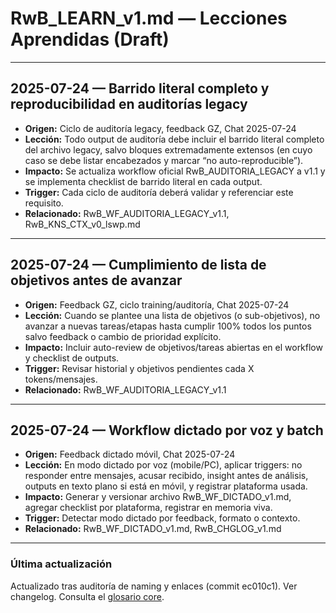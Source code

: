 # RwB_LEARN_v1.md — Lecciones Aprendidas (Draft)

---

## 2025-07-24 — Barrido literal completo y reproducibilidad en auditorías legacy
- **Origen:** Ciclo de auditoría legacy, feedback GZ, Chat 2025-07-24
- **Lección:** Todo output de auditoría debe incluir el barrido literal completo del archivo legacy, salvo bloques extremadamente extensos (en cuyo caso se debe listar encabezados y marcar “no auto-reproducible”).
- **Impacto:** Se actualiza workflow oficial RwB_AUDITORIA_LEGACY a v1.1 y se implementa checklist de barrido literal en cada output.
- **Trigger:** Cada ciclo de auditoría deberá validar y referenciar este requisito.
- **Relacionado:** RwB_WF_AUDITORIA_LEGACY_v1.1, RwB_KNS_CTX_v0_lswp.md

---

## 2025-07-24 — Cumplimiento de lista de objetivos antes de avanzar
- **Origen:** Feedback GZ, ciclo training/auditoría, Chat 2025-07-24
- **Lección:** Cuando se plantee una lista de objetivos (o sub-objetivos), no avanzar a nuevas tareas/etapas hasta cumplir 100% todos los puntos salvo feedback o cambio de prioridad explícito.
- **Impacto:** Incluir auto-review de objetivos/tareas abiertas en el workflow y checklist de outputs.
- **Trigger:** Revisar historial y objetivos pendientes cada X tokens/mensajes.
- **Relacionado:** RwB_WF_AUDITORIA_LEGACY_v1.1

---

## 2025-07-24 — Workflow dictado por voz y batch
- **Origen:** Feedback dictado móvil, Chat 2025-07-24
- **Lección:** En modo dictado por voz (mobile/PC), aplicar triggers: no responder entre mensajes, acusar recibido, insight antes de análisis, outputs en texto plano si está en móvil, y registrar plataforma usada.
- **Impacto:** Generar y versionar archivo RwB_WF_DICTADO_v1.md, agregar checklist por plataforma, registrar en memoria viva.
- **Trigger:** Detectar modo dictado por feedback, formato o contexto.
- **Relacionado:** RwB_WF_DICTADO_v1.md, RwB_CHGLOG_v1.md

---


### Última actualización
Actualizado tras auditoría de naming y enlaces (commit ec010c1). Ver changelog.
Consulta el [glosario core](../../knowledges/glossary/rw_b_glosario_code_v_0_core.md).
